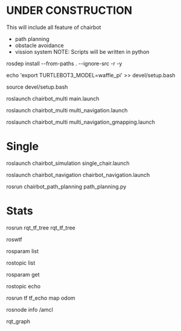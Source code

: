 # UNDER CONSTRUCTION

This will include all feature of chairbot
- path planning
- obstacle avoidance
- vission system
NOTE: Scripts will be written in python

rosdep install --from-paths . --ignore-src -r -y

echo 'export TURTLEBOT3_MODEL=waffle_pi' >> devel/setup.bash

source devel/setup.bash

roslaunch chairbot_multi main.launch

roslaunch chairbot_multi multi_navigation.launch

roslaunch chairbot_multi multi_navigation_gmapping.launch



# Single
roslaunch chairbot_simulation single_chair.launch

roslaunch chairbot_navigation chairbot_navigation.launch

rosrun chairbot_path_planning path_planning.py


# Stats
rosrun rqt_tf_tree rqt_tf_tree

roswtf

rosparam list

rostopic list

rosparam get 

rostopic echo

rosrun tf tf_echo map odom

rosnode info /amcl

rqt_graph

